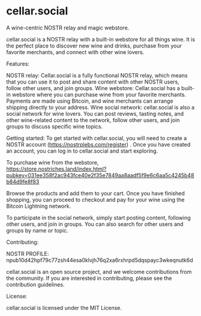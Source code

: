 # cellar.social
A wine-centric NOSTR relay and magic webstore.



cellar.social is a NOSTR relay with a built-in webstore for all things wine. It is the perfect place to discover new wine and drinks, purchase from your favorite merchants, and connect with other wine lovers.

Features:

NOSTR relay: Cellar.social is a fully functional NOSTR relay, which means that you can use it to post and share content with other NOSTR users, follow other users, and join groups.
Wine webstore: Cellar.social has a built-in webstore where you can purchase wine from your favorite merchants. Payments are made using Bitcoin, and wine merchants can arrange shipping directly to your address.
Wine social network: 
cellar.social is also a social network for wine lovers. You can post reviews, tasting notes, and other wine-related content to the network, follow other users, and join groups to discuss specific wine topics.

Getting started:
To get started with cellar.social, you will need to create a NOSTR account (https://nostrplebs.com/register) . Once you have created an account, you can log in to cellar.social and start exploring.

To purchase wine from the webstore, 
https://store.nostriches.land/index.html?pubkey=031ee358f2ac943fce40e2f35e7849aa8aadf5f9e6c6aa5c4245b48b84d9fe8f83

Browse the products and add them to your cart. Once you have finished shopping, you can proceed to checkout and pay for your wine using the Bitcoin Lightning network.

To participate in the social network, simply start posting content, following other users, and join in groups. You can also search for other users and groups by name or topic.

Contributing:

NOSTR PROFILE: npub10d42hpf79c77zsh44esa0klvjh76q2xa6rxhrpd5dqspayc3wkeqnutk6d

cellar.social is an open source project, and we welcome contributions from the community. If you are interested in contributing, please see the contribution guidelines.

License:

cellar.social is licensed under the MIT License.
